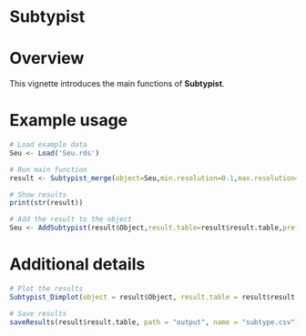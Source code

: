 # Subtypist


# **Overview**

This vignette introduces the main functions of **Subtypist**.

# **Example usage**

``` R
# Load example data
Seu <- Load('Seu.rds')

# Run main function
result <- Subtypist_merge(object=Seu,min.resolution=0.1,max.resolution=1.5,by=0.1,use.assay="RNA",cluster_assay = "RNA")

# Show results
print(str(result))

# Add the result to the object
Seu <- AddSubtypist(result$Object,result.table=result$result.table,prefix='Subtypist')

```

# **Additional details**

```R
# Plot the results
Subtypist_Dimplot(object = result$Object, result.table = result$result.table, resolution = c(0.1), show = "molecular_phenotype")

# Save results
saveResults(result$result.table, path = "output", name = "subtype.csv")
```

